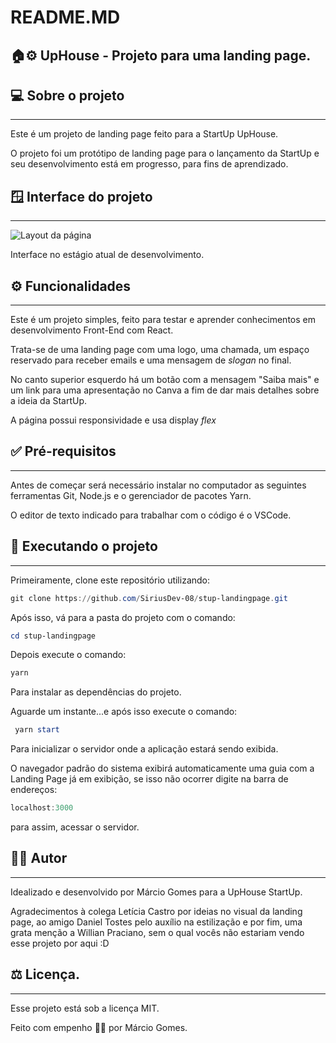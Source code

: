 # README.MD

## 🏠⚙️ UpHouse - Projeto para uma landing page.

## 💻 Sobre o projeto

---

Este é um projeto de landing page feito para a StartUp UpHouse. 

O projeto foi um protótipo de landing page para o lançamento da StartUp e seu desenvolvimento está em progresso, para fins de aprendizado. 

## 🪟 Interface do projeto

---

![Layout da página](README%20MD%201e05059e449a4b14912306debb0f793a/Untitled.png)

Interface no estágio atual de desenvolvimento. 

## ⚙️ Funcionalidades

---

Este é um projeto simples, feito para testar e aprender conhecimentos em desenvolvimento Front-End com React. 

Trata-se de uma landing page com uma logo, uma chamada, um espaço reservado para receber emails e uma mensagem de *slogan* no final. 

No canto superior esquerdo há um botão com a mensagem "Saiba mais" e um link para uma apresentação no Canva a fim de dar mais detalhes sobre a ideia da StartUp. 

A página possui responsividade e usa display *flex*

## ✅ Pré-requisitos

---

Antes de começar será necessário instalar no computador as seguintes ferramentas Git, Node.js e o gerenciador de pacotes Yarn. 

 O editor de texto indicado para trabalhar com o código é o VSCode. 

## 🚀 Executando o projeto

---

Primeiramente, clone este repositório utilizando:


```powershell
git clone https://github.com/SiriusDev-08/stup-landingpage.git
```

Após isso, vá para a pasta do projeto com o comando:

```powershell
cd stup-landingpage
```

Depois execute o comando: 

```powershell
yarn 
```

Para instalar as dependências do projeto. 

Aguarde um instante...e após isso execute o comando:

```powershell
 yarn start 
```

Para inicializar o servidor onde a aplicação estará sendo exibida. 

O navegador padrão do sistema exibirá automaticamente uma guia com a Landing Page já em exibição, se isso não ocorrer digite na barra de endereços: 

```powershell
localhost:3000
```

para assim,  acessar o servidor.

## 👱🏻 Autor

---

Idealizado e desenvolvido por Márcio Gomes para a UpHouse StartUp. 

Agradecimentos à colega Letícia Castro por ideias no visual da landing page, ao amigo Daniel Tostes pelo auxílio na estilização e por fim, uma grata menção a Willian Praciano, sem o qual vocês não estariam vendo esse projeto por aqui :D 

## ⚖️ Licença.

---

Esse projeto está sob a licença MIT. 

Feito com empenho 👊🏻 por Márcio Gomes.